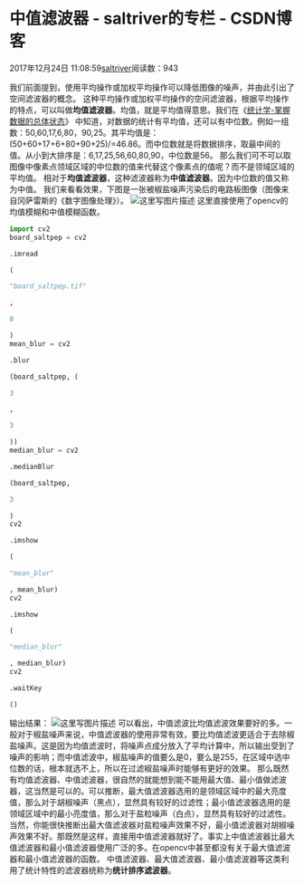 
# 中值滤波器 - saltriver的专栏 - CSDN博客


2017年12月24日 11:08:59[saltriver](https://me.csdn.net/saltriver)阅读数：943


我们前面提到，使用平均操作或加权平均操作可以降低图像的噪声，并由此引出了空间滤波器的概念。
这种平均操作或加权平均操作的空间滤波器，根据平均操作的特点，可以叫做**均值滤波器**。均值，就是平均值得意思。我们在《[统计学-掌握数据的总体状态](http://blog.csdn.net/saltriver/article/details/77689328)》 中知道，对数据的统计有平均值，还可以有中位数。例如一组数：50,60,17,6,80，90,25。其平均值是：(50+60+17+6+80+90+25)/=46.86。而中位数就是将数据排序，取最中间的值。从小到大排序是：6,17,25,56,60,80,90，中位数是56。
那么我们可不可以取图像中像素点领域区域的中位数的值来代替这个像素点的值呢？而不是领域区域的平均值。
相对于**均值滤波器**，这种滤波器称为**中值滤波器**。因为中位数的值又称为中值。
我们来看看效果，下图是一张被椒盐噪声污染后的电路板图像（图像来自冈萨雷斯的《数字图像处理》）。
![这里写图片描述](https://img-blog.csdn.net/20171224110749309?watermark/2/text/aHR0cDovL2Jsb2cuY3Nkbi5uZXQvc2FsdHJpdmVy/font/5a6L5L2T/fontsize/400/fill/I0JBQkFCMA==/dissolve/70/gravity/SouthEast)
这里直接使用了opencv的均值模糊和中值模糊函数。
```python
import cv2
board_saltpep = cv2
```
```python
.imread
```
```python
(
```
```python
"board_saltpep.tif"
```
```python
,
```
```python
0
```
```python
)
mean_blur = cv2
```
```python
.blur
```
```python
(board_saltpep, (
```
```python
3
```
```python
,
```
```python
3
```
```python
))
median_blur = cv2
```
```python
.medianBlur
```
```python
(board_saltpep,
```
```python
3
```
```python
)
cv2
```
```python
.imshow
```
```python
(
```
```python
"mean_blur"
```
```python
, mean_blur)
cv2
```
```python
.imshow
```
```python
(
```
```python
"median_blur"
```
```python
, median_blur)
cv2
```
```python
.waitKey
```
```python
()
```
输出结果：
![这里写图片描述](https://img-blog.csdn.net/20171224110835089?watermark/2/text/aHR0cDovL2Jsb2cuY3Nkbi5uZXQvc2FsdHJpdmVy/font/5a6L5L2T/fontsize/400/fill/I0JBQkFCMA==/dissolve/70/gravity/SouthEast)
可以看出，中值滤波比均值滤波效果要好的多。一般对于椒盐噪声来说，中值滤波器的使用非常有效，要比均值滤波更适合于去除椒盐噪声。这是因为均值滤波时，将噪声点成分放入了平均计算中，所以输出受到了噪声的影响；而中值滤波中，椒盐噪声的值要么是0，要么是255，在区域中选中位数的话，根本就选不上，所以在过滤椒盐噪声时能够有更好的效果。
那么既然有均值滤波器、中值滤波器，很自然的就能想到能不能用最大值、最小值做滤波器，这当然是可以的。可以推断，最大值滤波器选用的是领域区域中的最大亮度值，那么对于胡椒噪声（黑点），显然具有较好的过滤性；最小值滤波器选用的是领域区域中的最小亮度值，那么对于盐粒噪声（白点），显然具有较好的过滤性。
当然，你能很快推断出最大值滤波器对盐粒噪声效果不好，最小值滤波器对胡椒噪声效果不好。那既然是这样，直接用中值滤波器就好了。事实上中值滤波器比最大值滤波器和最小值滤波器使用广泛的多。在opencv中甚至都没有关于最大值滤波器和最小值滤波器的函数。
中值滤波器、最大值滤波器、最小值滤波器等这类利用了统计特性的滤波器统称为**统计排序滤波器**。

